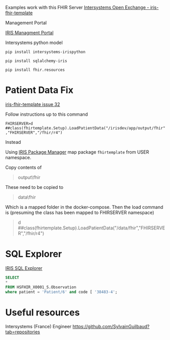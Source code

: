 Examples work with this FHIR Server [Intersystems Open Exchange - iris-fhir-template](https://openexchange.intersystems.com/package/iris-fhir-template)

Management Portal 

[IRIS Managment Portal](http://localhost:32783/csp/sys/UtilHome.csp)

Intersystems python model 

`pip install intersystems-irispython`

`pip install sqlalchemy-iris`

`pip install fhir.resources`

# Patient Data Fix

[iris-fhir-template issue 32](https://github.com/intersystems-community/iris-fhir-template/issues/32)

Follow instructions up to this command

`FHIRSERVER>d ##class(fhirtemplate.Setup).LoadPatientData("/irisdev/app/output/fhir","FHIRSERVER","/fhir/r4")`

Instead 

Using [IRIS Package Manager](http://localhost:32783/csp/sys/mgr/%25CSP.UI.Portal.Mappings.zen?MapType=Prj&PID=FHIRSERVER) map package `fhirtemplate` from USER namespace.

Copy contents of

> output\fhir

These need to be copied to

> data\fhir

Which is a mapped folder in the docker-compose. Then the load command is (presuming the class has been mapped to FHIRSERVER namespace)

> d ##class(fhirtemplate.Setup).LoadPatientData("/data/fhir","FHIRSERVER","/fhir/r4")


# SQL Explorer 

[IRIS SQL Explorer](http://localhost:32783/csp/sys/exp/%25CSP.UI.Portal.SQL.Home.zen?$NAMESPACE=FHIRSERVER)

```sql
SELECT 
*
FROM HSFHIR_X0001_S.Observation
where patient = 'Patient/6' and code [ '38483-4';
````

# Useful resources

Intersystems (France) Engineer
https://github.com/SylvainGuilbaud?tab=repositories
